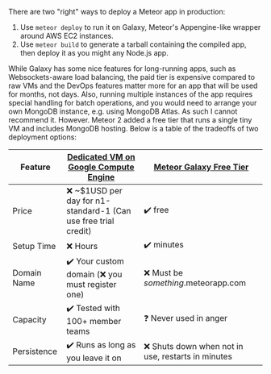 There are two "right" ways to deploy a Meteor app in production:

1. Use `meteor deploy` to run it on Galaxy, Meteor's Appengine-like wrapper around AWS EC2 instances.
2. Use `meteor build` to generate a tarball containing the compiled app, then deploy it as you might any Node.js app.

While Galaxy has some nice features for long-running apps, such as Websockets-aware load balancing, the paid tier is
expensive compared to raw VMs and the DevOps features matter more for an app that will be used for months, not days.
Also, running multiple instances of the app requires special handling for batch operations, and you would need to
arrange your own MongoDB instance, e.g. using MongoDB Atlas. As such I cannot recommend it. However. Meteor 2 added a
free tier that runs a single tiny VM and includes MongoDB hosting. Below is a table of the tradeoffs of two deployment
options:

| Feature     | [Dedicated VM on Google Compute Engine](./Operations-GCE.md)      | [Meteor Galaxy Free Tier](./Operations-Galaxy-Free.md) |
| ----------- | ----------------------------------------------------------------- | ------------------------------------------------------ |
| Price       | :x: ~$1USD per day for n1-standard-1 (Can use free trial credit)  | :heavy_check_mark: free                                |
| Setup Time  | :x: Hours                                                         | :heavy_check_mark: minutes                             |
| Domain Name | :heavy_check_mark: Your custom domain (:x: you must register one) | :x: Must be _something_.meteorapp.com                  |
| Capacity    | :heavy_check_mark: Tested with 100+ member teams                  | :question: Never used in anger                         |
| Persistence | :heavy_check_mark: Runs as long as you leave it on                | :x: Shuts down when not in use, restarts in minutes    |
